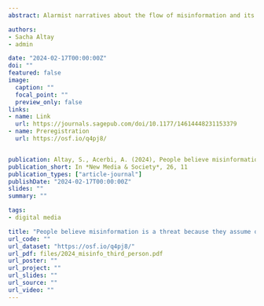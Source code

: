 ```yaml
---
abstract: Alarmist narratives about the flow of misinformation and its negative consequences have gained traction in recent years. If these fears are to some extent warranted, the scientific literature suggests that many of them are exaggerated. Why are overly alarmist narratives about misinformation so popular? In two pre-registered experiments (N = 600, UK), replicated in the US (N = 601), we investigated the psychological factors associated with perceived danger of misinformation and how it contributes to the popularity of alarmist narratives on misinformation. We find that the strongest, and most reliable, predictor of perceived danger of misinformation is the third-person effect (i.e., the perception that others are more vulnerable to misinformation than the self) and, in particular, the belief that ‘distant’ others (as opposed to family and friends) are vulnerable to misinformation. The belief that societal problems have simple solutions and clear causes was consistently, but weakly, associated with perceived danger of online misinformation. Other factors, like negative attitudes towards new technologies and higher sensitivity to threats, were inconsistently, and weakly, associated with perceived danger of online misinformation. Finally, we found that participants who report being more worried about misinformation are more willing to like and share alarmist narratives on misinformation. Our findings suggest that alarmist narratives on misinformation tap into our tendency to view other people as gullible.

authors:
- Sacha Altay
- admin

date: "2024-02-17T00:00:00Z"
doi: ""
featured: false
image:
  caption: ""
  focal_point: ""
  preview_only: false
links:
- name: Link
  url: https://journals.sagepub.com/doi/10.1177/14614448231153379
- name: Preregistration
  url: https://osf.io/q4pj8/


publication: Altay, S., Acerbi, A. (2024), People believe misinformation is a threat because they assume others are gullible, *New Media & Society*, 26, 11
publication_short: In *New Media & Society*, 26, 11
publication_types: ["article-journal"]
publishDate: "2024-02-17T00:00:00Z"
slides: ""
summary: ""

tags:
- digital media

title: "People believe misinformation is a threat because they assume others are gullible"
url_code: ""
url_dataset: "https://osf.io/q4pj8/"
url_pdf: files/2024_misinfo_third_person.pdf
url_poster: ""
url_project: ""
url_slides: ""
url_source: ""
url_video: ""
---
```

